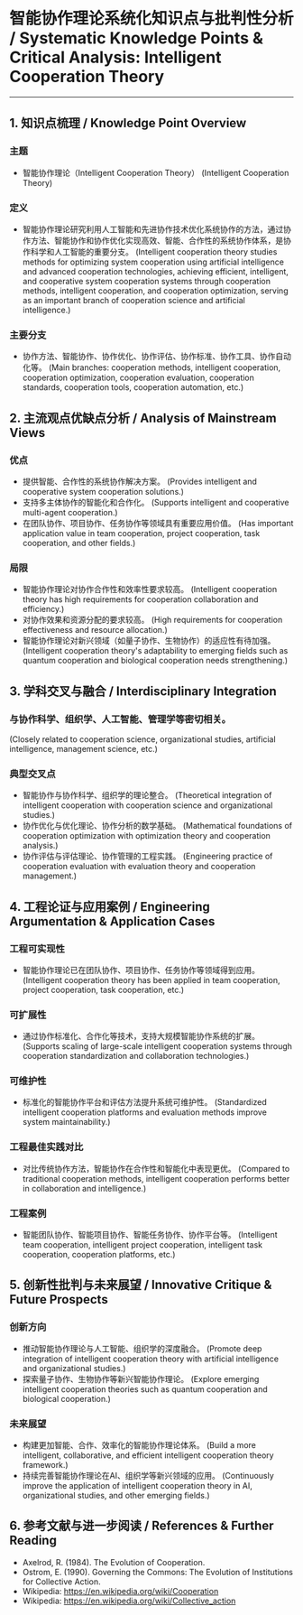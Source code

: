 # 智能协作理论系统化知识点与批判性分析 / Systematic Knowledge Points & Critical Analysis: Intelligent Cooperation Theory

---

## 1. 知识点梳理 / Knowledge Point Overview

### 主题
- 智能协作理论（Intelligent Cooperation Theory）
  (Intelligent Cooperation Theory)

### 定义
- 智能协作理论研究利用人工智能和先进协作技术优化系统协作的方法，通过协作方法、智能协作和协作优化实现高效、智能、合作性的系统协作体系，是协作科学和人工智能的重要分支。
  (Intelligent cooperation theory studies methods for optimizing system cooperation using artificial intelligence and advanced cooperation technologies, achieving efficient, intelligent, and cooperative system cooperation systems through cooperation methods, intelligent cooperation, and cooperation optimization, serving as an important branch of cooperation science and artificial intelligence.)

### 主要分支
- 协作方法、智能协作、协作优化、协作评估、协作标准、协作工具、协作自动化等。
  (Main branches: cooperation methods, intelligent cooperation, cooperation optimization, cooperation evaluation, cooperation standards, cooperation tools, cooperation automation, etc.)

## 2. 主流观点优缺点分析 / Analysis of Mainstream Views

### 优点
- 提供智能、合作性的系统协作解决方案。
  (Provides intelligent and cooperative system cooperation solutions.)
- 支持多主体协作的智能化和合作化。
  (Supports intelligent and cooperative multi-agent cooperation.)
- 在团队协作、项目协作、任务协作等领域具有重要应用价值。
  (Has important application value in team cooperation, project cooperation, task cooperation, and other fields.)

### 局限
- 智能协作理论对协作合作性和效率性要求较高。
  (Intelligent cooperation theory has high requirements for cooperation collaboration and efficiency.)
- 对协作效果和资源分配的要求较高。
  (High requirements for cooperation effectiveness and resource allocation.)
- 智能协作理论对新兴领域（如量子协作、生物协作）的适应性有待加强。
  (Intelligent cooperation theory's adaptability to emerging fields such as quantum cooperation and biological cooperation needs strengthening.)

## 3. 学科交叉与融合 / Interdisciplinary Integration

### 与协作科学、组织学、人工智能、管理学等密切相关。
  (Closely related to cooperation science, organizational studies, artificial intelligence, management science, etc.)

### 典型交叉点
- 智能协作与协作科学、组织学的理论整合。
  (Theoretical integration of intelligent cooperation with cooperation science and organizational studies.)
- 协作优化与优化理论、协作分析的数学基础。
  (Mathematical foundations of cooperation optimization with optimization theory and cooperation analysis.)
- 协作评估与评估理论、协作管理的工程实践。
  (Engineering practice of cooperation evaluation with evaluation theory and cooperation management.)

## 4. 工程论证与应用案例 / Engineering Argumentation & Application Cases

### 工程可实现性
- 智能协作理论已在团队协作、项目协作、任务协作等领域得到应用。
  (Intelligent cooperation theory has been applied in team cooperation, project cooperation, task cooperation, etc.)

### 可扩展性
- 通过协作标准化、合作化等技术，支持大规模智能协作系统的扩展。
  (Supports scaling of large-scale intelligent cooperation systems through cooperation standardization and collaboration technologies.)

### 可维护性
- 标准化的智能协作平台和评估方法提升系统可维护性。
  (Standardized intelligent cooperation platforms and evaluation methods improve system maintainability.)

### 工程最佳实践对比
- 对比传统协作方法，智能协作在合作性和智能化中表现更优。
  (Compared to traditional cooperation methods, intelligent cooperation performs better in collaboration and intelligence.)

### 工程案例
- 智能团队协作、智能项目协作、智能任务协作、协作平台等。
  (Intelligent team cooperation, intelligent project cooperation, intelligent task cooperation, cooperation platforms, etc.)

## 5. 创新性批判与未来展望 / Innovative Critique & Future Prospects

### 创新方向
- 推动智能协作理论与人工智能、组织学的深度融合。
  (Promote deep integration of intelligent cooperation theory with artificial intelligence and organizational studies.)
- 探索量子协作、生物协作等新兴智能协作理论。
  (Explore emerging intelligent cooperation theories such as quantum cooperation and biological cooperation.)

### 未来展望
- 构建更加智能、合作、效率化的智能协作理论体系。
  (Build a more intelligent, collaborative, and efficient intelligent cooperation theory framework.)
- 持续完善智能协作理论在AI、组织学等新兴领域的应用。
  (Continuously improve the application of intelligent cooperation theory in AI, organizational studies, and other emerging fields.)

## 6. 参考文献与进一步阅读 / References & Further Reading

- Axelrod, R. (1984). The Evolution of Cooperation.
- Ostrom, E. (1990). Governing the Commons: The Evolution of Institutions for Collective Action.
- Wikipedia: <https://en.wikipedia.org/wiki/Cooperation>
- Wikipedia: <https://en.wikipedia.org/wiki/Collective_action> 